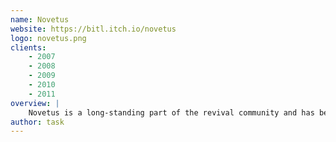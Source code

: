 ```yaml
---
name: Novetus
website: https://bitl.itch.io/novetus
logo: novetus.png
clients:
    - 2007
    - 2008
    - 2009
    - 2010
    - 2011
overview: |
    Novetus is a long-standing part of the revival community and has been there from the very beginning - over time it has been updated with new features that solidify its place in this community. 
author: task
---
```


